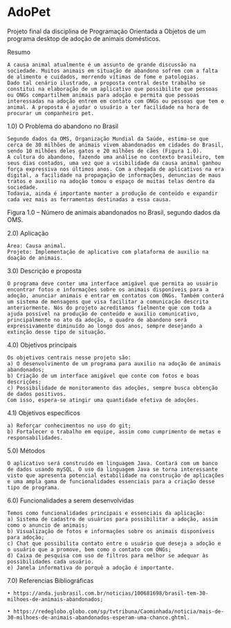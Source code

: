 # AdoPet
Projeto final da disciplina de Programação Orientada a Objetos de um programa desktop de adoção de animais domésticos.

Resumo

	A causa animal atualmente é um assunto de grande discussão na sociedade. Muitos animais em situação de abandono sofrem com a falta de alimento e cuidados, morrendo vítimas de fome e patologias.
	Dado tal cenário ilustrado, a proposta central deste trabalho se constitui na elaboração de um aplicativo que possibilite que pessoas ou ONGs compartilhem animais para adoção e permita que pessoas interessadas na adoção entrem em contato com ONGs ou pessoas que tem o animal. A proposta é ajudar o usuário a ter facilidade na hora de procurar um companheiro pet.


1.0) O Problema do abandono no Brasil	

	Segundo dados da OMS, Organização Mundial da Saúde, estima-se que cerca de 30 milhões de animais vivem abandonados em cidades do Brasil, sendo 10 milhões deles gatos e 20 milhões de cães (Figura 1.0).
	A cultura do abandono, fazendo uma análise no contexto brasileiro, tem seus dias contados, uma vez que a visibilidade da causa animal ganhou força expressiva nos últimos anos. Com a chegada de aplicativos na era digital, a facilidade na propagação de informações, denuncias de maus tratos e auxilio na adoção tomou o espaço de muitas telas dentro da sociedade.	
	Todavia, ainda é importante manter a produção de conteúdo e expandir cada vez mais as ferramentas destinadas a essa causa.




Figura 1.0 – Número de animais abandonados no Brasil, segundo dados da OMS.

2.0) Aplicação

	Área: Causa animal.
	Projeto: Implementação de aplicativo com plataforma de auxilio na doação de animais.


3.0) Descrição e proposta

	O programa deve conter uma interface amigável que permita ao usuário encontrar fotos e informações sobre os animais disponíveis para a adoção, anunciar animais e entrar em contatos com ONGs. Também conterá um sistema de mensagens que visa facilitar a comunicação descrita anteriormente. Nós do projeto acreditamos fielmente que com toda a ajuda possível na produção de conteúdo e auxilio comunicativo, principalmente no ato da adoção, o quadro de abandono será expressivamente diminuído ao longo dos anos, sempre desejando a extinção desse tipo de situação.


4.0) Objetivos principais

	Os objetivos centrais nesse projeto são: 
	a) O desenvolvimento de um programa para auxilio na adoção de animais abandonados; 
	b) Criação de um interface amigável que conte com fotos e boas descrições; 
	c) Possibilidade de monitoramento das adoções, sempre busca obtenção de dados positivos.
	Com isso, espera-se atingir uma quantidade efetiva de adoções.


4.1) Objetivos específicos
	
	a) Reforçar conhecimentos no uso do git;
	b) Fortalecer o trabalho em equipe, assim como cumprimento de metas e responsabilidades.


5.0) Métodos

	O aplicativo será construído em linguagem Java. Contará com um banco de dados usando mySQL. O uso da linguagem Java se torna interessante visto que apresenta potencial estabilidade na construção de aplicações e uma ampla gama de funcionalidades essenciais para a criação desse tipo de programa. 



6.0) Funcionalidades a serem desenvolvidas
	
	Temos como funcionalidades principais e essenciais da aplicação:
	a) Sistema de cadastro de usuários para possibilitar a adoção, assim como o anuncio de animais;
	b) Visualização de fotos e informações sobre os animais disponíveis para adoção;
	c) Chat que possibilita contato entre o usuário que deseja a adoção e o usuário que a promove, bem como o contato com ONGs;
	d) Caixa de pesquisa com uso de filtros para melhor se adequar às possibilidades cada usuário.
	e) Janela informativa do porquê a adoção é importante.


7.0) Referencias Bibliográficas

    • https://anda.jusbrasil.com.br/noticias/100681698/brasil-tem-30-milhoes-de-animais-abandonados;
      
    • https://redeglobo.globo.com/sp/tvtribuna/Caominhada/noticia/mais-de-30-milhoes-de-animais-abandonados-esperam-uma-chance.ghtml.
